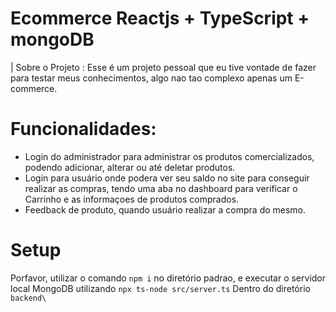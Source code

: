 # Ecommerce Reactjs + TypeScript + mongoDB

| Sobre o Projeto :
Esse é um projeto pessoal que eu tive vontade de fazer para testar meus conhecimentos, algo nao tao complexo apenas um E-commerce.

# Funcionalidades:

- Login do administrador para administrar os produtos comercializados, podendo adicionar, alterar ou até deletar produtos.
- Login para usuário onde podera ver seu saldo no site para conseguir realizar as compras, tendo uma aba no dashboard para verificar o Carrinho e as informaçoes de produtos comprados.
- Feedback de produto, quando usuário realizar a compra do mesmo.

# Setup

Porfavor, utilizar o comando
`npm i` no diretório padrao, e executar o servidor local MongoDB utilizando
`npx ts-node src/server.ts` Dentro do diretório `backend\`
